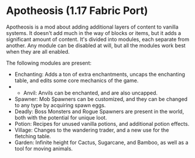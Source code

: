 # Apotheosis (1.17 Fabric Port)

Apotheosis is a mod about adding additional layers of content to vanilla systems.  It doesn't add much in the way of blocks or items, but it adds a significant amount of content.
It's divided into modules, each separate from another.  Any module can be disabled at will, but all the modules work best when they are all enabled.

The following modules are present:
* Enchanting: Adds a ton of extra enchantments, uncaps the enchanting table, and edits some core mechanics of the game.
* * Anvil: Anvils can be enchanted, and are also uncapped.
* Spawner: Mob Spawners can be customized, and they can be changed to any type by acquiring spawn eggs.
* Deadly: Boss Monsters and Rogue Spawners are present in the world, both with the potential for unique loot.
* Potion: Recipes for unused vanilla potions, and additional potion effects.
* Village: Changes to the wandering trader, and a new use for the fletching table.
* Garden: Infinite height for Cactus, Sugarcane, and Bamboo, as well as a tool for moving animals.
